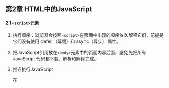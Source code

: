 ## 第2章 HTML中的JavaScript

#### 2.1 `<script>`元素

1. 执行顺序：浏览器会按照`<script>`在页面中出现的顺序依次解释它们，前提是它们没有使用 defer （延缓）和 async（异步） 属性。

2. 把JavaScript引用放在`<body>`元素中的页面内容后面，避免先把所有 JavaScript 代码都下载、解析和解释完成。

3. 推迟执行JavaScript

   在<script>元素上设置 defer 属性，相当于告诉浏览器立即下载（但也是要到加载到这个元素），但延迟执行，延迟到整个页面都解析完毕后。

   **有多个延迟脚本defer时执行顺序不能确定（尽管大多按照先后顺序），因此最好只包含一个这样的脚本**

4. 异步执行

   可以使用 async 属性表示脚本不需要等待其他脚本，同时也不阻塞文档渲染，即异步加载。异步脚本不能保证按照它们在页面中出现的次序执行。正因为如此，异步脚本**不应该在加载期间修改 DOM**。

5. 动态加载脚本

   可以通过DOM操作向DOM中添加script元素以加载脚本。

6. XHTML本意代替HTML，现已退出历史舞台。

#### 2.2 行内代码与外部文件

1. 最佳实践

   尽可能将JavaScript代码放在外部文件中。

   **可维护性、缓存、适应未来**

#### 2.3文档模式

1. 标准模式下，浏览器按照规范呈现页面。混杂模式下，页面以一种比较宽松的向后兼容的方式显示。

   `<!DOCTYPE html>`是标准模式下HTML5的声明；

   混杂模式靠省略doctype开启；

   标准模式和准标准模式非常接近。

#### 2.4 `<noscript>`元素

1. 对禁用或不支持（已经没有不支持js的了）JavaScript的浏览器提供替代内容。如果浏览器支持并启用脚本，则`<noscript>`元素中的任何内容都不会被渲染。



## 第3章 语言基础

#### 3.1 `<script>`元素

1. ECMAScript中一切都区分大小写

2. ECMAScript标识符的最佳实践是**使用驼峰大小写形式**。

3. 严格模式

   要对整个脚本启用严格模式，在脚本开头加上这一行：

   **`"use strict";` **

   也可在函数体开头单独指定一个函数严格模式。

4. 语句加分号；一条语句也用代码块；

#### 3.3 变量

1. 不推荐改变变量保存值的类型。

2. var的声明的作用域为包含它的**函数作用域**  **（*这里的函数指ECMAScript函数？定义在`if`语句中的大括号内的变量还在函数作用域内）**。

   去掉var 操作符之后，变量 就变成了全局变量，严格模式下不允许。

   用var定义变量会声明“提升”（hoist），也就是把所有变量声明都拉到函数作用域的顶部。

3. `let`和`var`声明的区别

   1. `let`是块作用域；`var`是函数作用域

   2. `let`声明的变量在作用域中不会被提升；

   3. `let`在*全局作用域中*声明的变量不会成为window对象的属性，`var`声明的会；

   4. for循环中，使用`var`定义的迭代变量会渗透到循环体外部。

      奇特问题：`eg`:

      ```javascript
      for (var i = 0; i < 5; ++i) { 
       setTimeout(() => console.log(i), 0) 
      } 
      // 你可能以为会输出 0、1、2、3、4 
      // 实际上会输出 5、5、5、5、5 
      /*
      因为在退出循环时，迭代变量保存的是导致循环退出的值：5。在之后执行超时逻辑时，所有的 i 都是同一个变量.
      */
      
      for (let i = 0; i < 5; ++i) { 
       setTimeout(() => console.log(i), 0) 
      } 
      // 会输出 0、1、2、3、4
      /*
      而在使用 let 声明迭代变量时，JavaScript 引擎在后台会为每个迭代循环声明一个新的迭代变量。
      */
      ```

4. `const`声明

   与`let`基本相同。

   区别：声明的**同时必须初始化变量**，且之后**不可被修改**。

   所以`const`不能声明迭代变量。

   但是值得注意的是，`const` 声明的限制只适用于它指向的变量的引用。如果 `const` 变量引用的是一个对象，可以修改这个对象内部的属性。

   因此可以在`for-of` 和` for-in` 循环中使用。

5. **最佳实践**

   `const`优先，`let`次之，不使用`var`。

#### 3.4 数据类型

1. ECMAScript不能自定数据类型，所有值使用7种数据类型表示

   **6种简单数据类型（原始类型）**

   Undefined、Null、Boolean、Number、String、Symbol

   **1种复杂数据类型**

   Object

2. `typeof`操作符

   ECMAScript类型松散，通过** `typeof`操作符**知道数据类型，其返回的字符串值有7种：

   - "undefined"  未定义；
   - "boolean"  布尔值；
   - "string"  字符串
   - "number"  数值
   - "object"  对象或null
   - "function"  函数
   - "symbol"  符号

   **注意：**

   `typeof`是一个操作符，不需要参数（可以使用参数）；

   `typeof null`返回"object"，`null`被认为是一个对空对象的引用；

   函数其实是对象，但其有自己的特殊属性，所以用`typeof`区分函数和其他对象。

3. **Undefined类型**

   1. 只有一个值`undefined`，使用var或let声明了但没初始化相当于赋了`undefined`值，默认未经初始化的变量都会取得 `undefined`值。
   2. 声明未初始化以及未声明，都会返回"undefined"，所以建议声明的同时初始化。
   3. `undefined`是一个假(false)值。

4. **Null类型**

   1. 只有一个值`null`，表示一个空对象指针。
   2. 用`null`来初始化将来要保存对象值的变量。
   3. `null`也是一个假值，由`undefined`派生而来。

5. **Boolean类型**

   1. 两个字面值：`true`和`false`
   2. 其他类型通过`Boolean()`函数转换为布尔值。

   ![转布尔值](src\转为布尔值.png)

6. **Number类型**

   1. 二进制字面量以`0b`开头，八进制以`0o`开头，16进制以`0x`开头，科学记数法`eg: 3.25e7` ;

   2. 浮点值内存是整数值的两倍，所以ECMAScript会尽量把值转换为整数，如定义`1.` `1.0` 都会被转换成整数`1`处理；

   3. 由于浮点数精度问题，**永远不要测试特定的浮点值**。

   4. `isFinite()`函数测试数值范围。

   5. 特殊值`NaN`（Not a number）

      1. `0/0` `-0/+0` ，0，0相除返回 `NaN`；`1/0`为`Infinity`，`1/-0`为`-Infinity`，分子非零返回无穷大；
      2. 任何`NaN`操作返回`NaN`；
      3. `NaN`不等于包括`NaN`在内的任何值；
      4. `isNaN()`函数接收任意数据类型判断是否“不是数值”，该函数会先尝试转换为数值；

   6. 数值转换

      `Number()`转型函数，将任何数据类型转为数值；

      `parseInt()`依据指定基数 [ 参数 **radix** 的值]，把字符串 [ 参数 **string** 的值] 解析成整数;

      `parseFloat()`把一个字符串解析成浮点数。

7. **String类型**

   1. 字符串可以使用双引号（"）、单引号（'）或反引号（`）标示，几种表示没有区别。
   2. 通过length属性获取字符串长度。 eg:`text.length`；
   3. ECMAScript的字符串的值一旦创建就不能变了，要修改必须先销毁原始的字符串。
   4. 通过`toString()`方法转为字符串。eg:`obj.toString()`；
   5. null和undefined没有`toString`方法，使用`String()`转型函数。eg:`String(value)`；
   6. 字符串插值 `${}`可以直接写在字符串里，表达式中可以调用函数和方法。
   7. 模板字面量使用反引号 (\` \`)引用，是允许嵌入表达式的字符串字面量。你可以使用多行字符串和字符串插值功能。
   8. *模板字面量标签函数；
   9. *使用默认的 String.raw 标签函数获取原始的模板字面量内容。

8. **Symbol类型**

   1. 符号是原始值，且符号实例是唯一、不可变的，它的用户是确保对象属性使用唯一标识符。
   2. 使用`Symbol()`函数初始化一个符号。eg：`let sym = Symbol();`
   3. *使用`Symbol.for()`在全局符号注册表中创建并重用符号。
   4. 凡是可以使用字符串或数值作为属性的地方，都可以使用符号作为属性。
   5. \* **常用内置符号**以Symbol工厂函数字符串属性的形式存在。

9. **Object类型**

   1. 通过创建Object类型的实例来创建自己的对象，再给对象添加属性和方法：`let o = new Object()`
   2. Object是派生其他类的基类，，所有属性和方法在派生对象同时存在。
      - `constructor`：用于创建当前对象的函数；
      - `hasOwnProperty(propertyName)`：判断当前实例是否存在给定的属性。
      - `isPrototypeOf(object)`：判断当前对象是否是另一个对象的原型
      - `propertyIsEnumerable(propertyName)`：用于判断给定的属性是否可以使用
      - `toLocalString()`返回对象的字符串表示。（本地化执环境）
      - `toString()`返回对象的字符串表示。
      - `valueOf()`返回对象对应的字符串、数值或布尔表示。

#### 3.5 操作符

大部略过

1. 指数操作符 ** 	

   `Math.pow(3,2);与 3**2 一样`

2. 等于操作符`==`和全等操作符`===`的区别在于前者会先进行强制类型转换再确定操作数是否相等。后者不转换操作数。

3. 逗号操作符在同一条语句执行多个操作

   eg:`let num1 = 1,num2 = 2,num3 = 3`;

#### 3.6 语句

1. `for-in` 

   严格的迭代语句，用于枚举对象中的非符号键属性

   `for (property in expression) statement		`eg:

   ```javascript
   for(const propName in window){
   document.write(propName);
   }//显示了BOM对象window的全部属性
   ```

   ECMAScript对象的属性是无序的，因此`for-in`不保证返回对象属性的顺序。

2. `for-of`

   严格的迭代语句，遍历可迭代对象的元素，

   `for(property of expression) statement`

   ```javascript
   for(const el of [2,4,6,8]){
   document.write(el);
   }
   ```

   按照可迭代对象的next()方法顺序迭代元素，不支持迭代的变量将抛出错误。

3. 标签语句 `label:statement`

4. `switch`语句在比较每个条件值时会使用全等操作符，不会强制转换数据类型。

#### 3.7 函数

1. 基本用法

   ```js
   function functionName(arg0, arg1,...,argN) { 
    statements 
   }
   ```

2. 最佳实践：函数要么返回值，要么不返回值。只在某个条件下返回值的函数会带来麻烦，尤其是调试时。



## 第4章 变量、作用域与内存

#### 4.1 原始值与引用值

1. 原始值就是最简单的数据，Undefined、Null、Boolean、Number、String 和 Symbol。保存原始值的变量**按值**访问；

   引用值则是由多个值构成的对象。JavaScript不能直接访问内存，实际上操作的是对该对象的引用而非实际的对象本身。为此，保存引用值的变量是**按引用**访问的。

2. 原始值大小固定，因此保存在栈内存上。

   引用值是对象，存储在堆内存上。

3. 复制值

   原始值复制直接复制内存里的原始值；

   引用值赋给另一个变量，复制的是一个指针，和原变量指向同一个对象。

4. 传递参数

   *明确*：**ECMAScript中所有函数的参数都是按值传递的**

   如果是原始值，那么就跟原始值变量的复制一样，如果是引用值，那么就跟引用值变量的复制一样。

   ***在按引用传递参数时，值在内存中的位置会被保存在一个局部变量，这意味着对本地变量的修改会反映到函数外部。（这在 ECMAScript 中是不可能的。）**  需在后续实践中深入理解

5. 确定类型

   `typeof`确定原始值的类型好用，但对于引用值null或对象，使用`instanceof`判断对象是否为给定引用类型的实例。（按照原型链判定）

#### 4.2 执行上下文与作用域

1. 每个上下文关联一个**变量对象**，上下文中的所有变量和函数都存在这个对象上。上下文在其代码执行完毕后被销毁。

2. **全局上下文**是最外层的上下文，在浏览器中是window对象。`var`定义的全局变量和函数都会成为window对象的属性和方法，`let`和`const`的顶级声明不会定义在全局上下文中，但在作用域链解析效果上是一样的。

3. 每个函数调用都有自己的上下文。当代码执行流进入函数时，函数的上下文被推到一个上下文栈上。在函数执行完之后，上下文栈会弹出该函数上下文。

4. 上下文中的代码在执行的时候，会创建变量对象的一个**作用域链**，代码正在执行的上下文的变量对象始终位于作用域链的最前端。

5. 函数参数被认为是当前上下文中的变量

6. 执行到`try/catch`语句中的`catch`块，会在作用域链前端添加一个变量对象。创建一个新的变量对象，这个变量对象会包含要抛出的错误对象的声明。

7.  ** `const`**声明的变量不能再被赋其他引用值，但对象键值不受影响。如果想整个对象不能被修改，使用`Object.freeze()`，再赋值会静默失败。

   `const obj = Object.freeze({});`

   应尽多的使用`const`声明。

8. 查找标识符的顺序沿着作用域链，最终可达全局上下文的变量对象。

#### 4.3 垃圾回收

1. **标记清理**

   1. 标记内存中所有变量
   2. 去除上下文中的变量以及被上下文变量引用的变量的标记。
   3. 现有标记的就是待删除的，进行一次**内存清理**，销毁带标记的值并回收内存。

2. 引用计数

3. **内存管理**

   - 出于安全考虑，分配给浏览器的内存一般比较少，应保持较小的内存占用量。

     优化内存：**解除引用**：将不再必要的数据设置为null

   - 通过const和let声明提升性能；

   - 避免意外声明全局变量导致内存泄漏；

## 第6章 集合引用类型

#### 6.1 Object

1. 显式地创建对象：
   - new Object()
   - 对象字面量--常用
2. 所有现代浏览器都支持在对象的最后一个属性后加`,` ，尽管我不喜欢加。
3. 存取对象的属性
   - 点语法（首选）：`person.name`
   - 中括号（可通过变量访问属性or属性名包含特殊字符）：`person[name]`

#### 6.2 Array 



## 第8章 对象、类和面向对象编程

#### 8.1 理解对象

1. 对象的属性分为两种：

   **数据属性**和**访问器属性**

2. 内部特性用来描述属性的特征，用中括号括起来，如[[Enummerable]]

3. **数据属性**

   4个特性

   `[[Configurable]]` `[[Enumerable]]` `[[Writable]]` `[[Value]]` 

   - `[[Configurable]]`：是否可以delete删除；是否可以修改特性；是否可以转为访问器属性/数据属性；（直接定义在对象上的属性默认为`true`）

   - `[[Enumerable]]`：是否可以`for-in`遍历；（直接定义在对象上的属性默认为`true`）
   - `[[Writable]]`：属性值是否可以被修改；（直接定义在对象上的属性默认为`true`）
   - `[[Value]]`：属性值（默认为undefined  **惊现undefined的由来*）

   *** 注意**：如果调用了`Object.defineProperty()`了但不指定特性，默认都为`false` (对于访问器属性来说也是如此）

4. **访问器属性**

   4个特性

   `[[Configurable]]` `[[Enumerable]]` `[[Get]]` `[[Set]]` 

   - `[[Configurable]]`：同上

   - `[[Enumerable]]`：同上
   - `[[Get]]`：获取函数 (默认为undefined)
   - `[[Set]]`：设置函数（默认为undefined）

   访问器属性不能直接定义，只能通过`Object.defineProperty()`定义。

5. 示例

   ```js
   let book = {
       year_:2017,		//伪私有成员
       edition:1		//公共成员
   }
   Object.defineProperty(book,'year',{	//访问器属性year
       get(){
           return this.year_
       },
       set(newValue){
           this.year_ = newValue
       }
   })
   ```

   

## 第10章 函数

​	函数是Function类型的实例，所以是一个对象，函数名为对象指针。

​	四种定义函数的方式

```javascript
function sum(num1, num2){
 return num1+num2;
}//函数声明的方式
```

```js
let sum = function(num1, num2){
 return num1+num2;
}; //函数表达式
```

```js
let sum = (num1, num2)=>{
 return num1+num2;
}; //箭头函数
```

```js
let sum = new Function("num1","num2","return num1+num2"); //Function构造函数，不推荐
```

#### 10.1 箭头函数

1. 可以使用函数表达式的地方都可以使用箭头函数；
2. 只有一个参数的时候，不需要括号；
3. 箭头函数不能使用`arguments` `super` `new.target`，不能用作构造函数，也没有`prototype`属性；

#### 10.2 函数名

1. 使用不带括号的函数名会访问函数指针，而不会执行函数。
2. 函数名就是指向函数的指针，一个函数可以有多个名称。

#### 10.3 理解参数

1. ECMAScript函数的参数只是为了方便才写出来的，不是必须；
2. 命名参数和arguments在内存是分开的，不过会保持同步，修改`arguments[0]`会修改对应命名参数`num1`的值，注意，在严格模式下不会影响，`num1`的值不变。
3. 箭头函数不能使用`arguments`关键字访问参数，只能通过命名参数访问；

#### 10.4 没有重载

1. ECMAScript函数没有签名，故而没有重载

#### 10.5 默认参数值

1. 显式定义默认参数

```js
function makeKing(name = 'Henry') { 
 return `King ${name} VIII`;
} 
```

箭头函数也可以用

```js
let makeKing = (name = 'Henry') => `King ${name}`;
```

2. 参数也存在于自己的作用域中，它们不能引用函数体的作用域：

#### 10.6 参数扩展与收集

1. 扩展参数

   ```js
   console.log(getSum(...values, ...[5,6,7]));
   ```

2. 收集参数

   没明白

#### 10.7 函数声明与函数表达式

1. JavaScript 引擎在任何代码执行之前，会先读取函数声明，并在执行上下文中生成函数定义，进行了**函数声明提升**。而函数表达式必须等到代码执行到它那一行，才会在执行上下文中生成函数定义。

   其他时候没有区别。

#### 10.9 函数内部

1. **arguments对象**

   一个类数组对象，包含调用函数时传入的所有参数。

2. **this对象**

   在标准函数中，this 引用的是把函数当成方法调用的上下文对象；

   在箭头函数中，this引用的是定义箭头函数的上下文。

3. **caller属性**

   引用的是调用当前函数的函数（函数的代码），如果是在全局作用域中调用的则为 null。

4. **new.target属性**

   如果函数是正常调用的，则 new.target 的值是 undefined；如果是使用 new 关键字调用的，则 new.target 将引用被调用的

   构造函数。

#### 10.10 函数属性与方法

1. 每个函数都有两个属性：

   `length` ：命名参数的个数；

   `prototype` ：保存引用类型所有实例方法，`toString()` `valueof()`都保存在`prototype`上，进而由所有实例共享

2. 还有两个方法：

   `apply()`: 会设置调用函数时函数体内 this 对象的值。apply()方法接收两个参数：函数内 this 的值和一个参数数组。第二个参数可以是 Array 的实例，但也可以是 arguments 对象。

   ```js
   let obj={
       name:"Cicy"
   }
   function f(){
       return this.name;
   }
   console.log(f.apply(obj));
   ```

   **作用**：调用函数；改变this值；

   接收的参数数组可以是 Array 的实例，也可以是 arguments 对象。

   `call()`向函数传参时，必须将参数一个一个地列出来，其他没区别。

   （还有一个`bind()`方法）；

#### 10.12 递归

1. 通常一个函数通过名称调用自己；

#### 10.13 尾调用优化

#### 10.14 闭包

1. **闭包**指的是引用了另一个函数作用域变量的函数，通常在嵌套函数中实现的。
2. 实现闭包的本质很简单，就是在一个函数内部定义的函数会把其包含函数的活动对象添加到自己的作用域链中。

3. *闭包中的this对象

#### 10.15 立即调用的函数表达式

1. 立即调用的**匿名函数**又被称作**立即调用的函数表达式**

   ```js
   (function(){
   }) ();//用来模拟块级作用域，ES6之后不需要这样
   ```

   另一个用途为锁定参数值；

#### 10.16 私有变量

1. JavaScript没有私有成员的概念（对象的属性都是公有），有**私有变量**的概念。任何定义在函数或块中的变量，都可以认为是私有的，因为外部无法访问。

   私有变量包括**函数参数、局部变量，以及函数内部定义的其他函数**。

2. **特权方法**是能够访问函数私有变量（及私有函数）的公有方法。

3. *模块模式



## 第12章 BOM

#### 12.1 window对象

1. BOM的核心是window对象，表示浏览器的实例。

   两重身份：ECMAScript中的Global对象；浏览器窗口的JavaScript接口。

2. 网页中定义的所有对象、变量和函数都以 window 作为其 Global 对象，都可以访问其上定义的 parseInt()等全局方法。

3. window对象被复用为 ECMAScript 的 Global 对象，所以通过 var 声明的所有全局变量和函数都会变成 window 对象的属性和方法。如果使用 let 或 const 替代 var，则不会把变量添加给全局对象。

4. 窗口关系

   window.parent、window.top 和 window.self

   top对象指向最外层窗口，即浏览器窗口本身。

   parent对象指向当前窗口的父窗口。

   self和window是同一个对象

